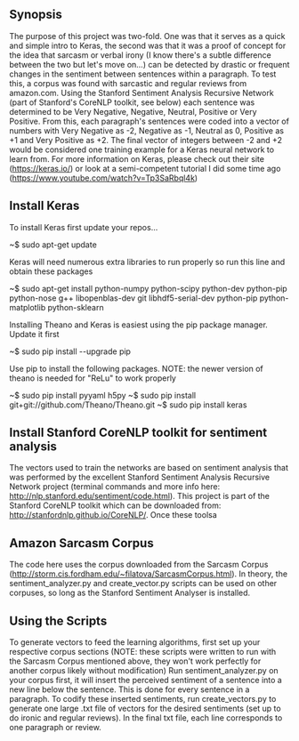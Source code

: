 ## Synopsis 

The purpose of this project was two-fold. One was that it serves as a quick and simple intro to Keras, the second was that it was a proof of concept for the idea that sarcasm or verbal irony (I know there's a subtle difference between the two but let's move on...) can be detected by drastic or frequent changes in the sentiment between sentences within a paragraph. To test this, a corpus was found with sarcastic and regular reviews from amazon.com. Using the Stanford Sentiment Analysis Recursive Network (part of Stanford's CoreNLP toolkit, see below) each sentence was determined to be Very Negative, Negative, Neutral, Positive or Very Positive. From this, each paragraph's sentences were coded into a vector of numbers with Very Negative as -2, Negative as -1, Neutral as 0, Positive as +1 and Very Positive as +2. The final vector of integers between -2 and +2 would be considered one training example for a Keras neural network to learn from. For more information on Keras, please check out their site (https://keras.io/) or look at a semi-competent tutorial I did some time ago (https://www.youtube.com/watch?v=Tp3SaRbql4k) 

## Install Keras

To install Keras first update your repos...

~$ sudo apt-get update

Keras will need numerous extra libraries to run properly so run this line and obtain these packages

~$ sudo apt-get install python-numpy python-scipy python-dev python-pip python-nose g++ libopenblas-dev git libhdf5-serial-dev python-pip python-matplotlib python-sklearn

Installing Theano and Keras is easiest using the pip package manager. Update it first

~$ sudo pip install --upgrade pip

Use pip to install the following packages. NOTE: the newer version of theano is needed for "ReLu" to work properly

~$ sudo pip install pyyaml h5py
~$ sudo pip install git+git://github.com/Theano/Theano.git
~$ sudo pip install keras

## Install Stanford CoreNLP toolkit for sentiment analysis

The vectors used to train the networks are based on sentiment analysis that was performed by the excellent Stanford Sentiment Analysis Recursive Network project (terminal commands and more info here: http://nlp.stanford.edu/sentiment/code.html). This project is part of the Stanford CoreNLP toolkit which can be downloaded from: http://stanfordnlp.github.io/CoreNLP/. Once these toolsa 

## Amazon Sarcasm Corpus 

The code here uses the corpus downloaded from the Sarcasm Corpus (http://storm.cis.fordham.edu/~filatova/SarcasmCorpus.html). In theory, the sentiment_analyzer.py and create_vector.py scripts can be used on other corpuses, so long as the Stanford Sentiment Analyser is installed. 

## Using the Scripts

To generate vectors to feed the learning algorithms, first set up your respective corpus sections (NOTE: these scripts were written to run with the Sarcasm Corpus mentioned above, they won't work perfectly for another corpus likely without modification) Run sentiment_analyzer.py on your corpus first, it will insert the perceived sentiment of a sentence into a new line below the sentence. This is done for every sentence in a paragraph. To codify these inserted sentiments, run create_vectors.py to generate one large .txt file of vectors for the desired sentiments (set up to do ironic and regular reviews). In the final txt file, each line corresponds to one paragraph or review. 
